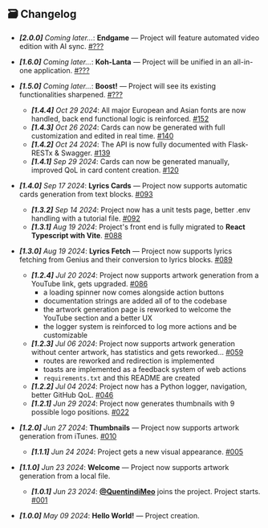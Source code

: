 ## :card_file_box: Changelog

- ***[2.0.0]** Coming later...*: **Endgame** — Project will feature automated video edition with AI sync. [#???](#card_file_box-changelog)

- ***[1.6.0]** Coming later...*: **Koh-Lanta** — Project will be unified in an all-in-one application. [#???](#card_file_box-changelog)

- ***[1.5.0]** Coming later...*: **Boost!** — Project will see its existing functionalities sharpened. [#???](#card_file_box-changelog)

  - ***[1.4.4]** Oct 29 2024*: All major European and Asian fonts are now handled, back end functional logic is reinforced. [#152](https://github.com/Thomas-Fernandes/GTFR-CG/pull/152)
  - ***[1.4.3]** Oct 26 2024*: Cards can now be generated with full customization and edited in real time. [#140](https://github.com/Thomas-Fernandes/GTFR-CG/pull/140)
  - ***[1.4.2]** Oct 24 2024*: The API is now fully documented with Flask-RESTx & Swagger. [#139](https://github.com/Thomas-Fernandes/GTFR-CG/pull/139)
  - ***[1.4.1]** Sep 29 2024*: Cards can now be generated manually, improved QoL in card content creation. [#120](https://github.com/Thomas-Fernandes/GTFR-CG/pull/120)
- ***[1.4.0]** Sep 17 2024*: **Lyrics Cards** — Project now supports automatic cards generation from text blocks. [#093](https://github.com/Thomas-Fernandes/GTFR-CG/pull/93)

  - ***[1.3.2]** Sep 14 2024*: Project now has a unit tests page, better .env handling with a tutorial file. [#092](https://github.com/Thomas-Fernandes/GTFR-CG/pull/92)
  - ***[1.3.1]** Aug 19 2024*: Project's front end is fully migrated to **React Typescript with Vite**. [#088](https://github.com/Thomas-Fernandes/GTFR-CG/pull/88)
- ***[1.3.0]** Aug 19 2024*: **Lyrics Fetch** — Project now supports lyrics fetching from Genius and their conversion to lyrics blocks. [#089](https://github.com/Thomas-Fernandes/GTFR-CG/pull/89)

  - ***[1.2.4]** Jul 20 2024*: Project now supports artwork generation from a YouTube link, gets upgraded. [#086](https://github.com/Thomas-Fernandes/GTFR-CG/pull/86)
    - a loading spinner now comes alongside action buttons
    - documentation strings are added all of to the codebase
    - the artwork generation page is reworked to welcome the YouTube section and a better UX
    - the logger system is reinforced to log more actions and be customizable
  - ***[1.2.3]** Jul 06 2024*: Project now supports artwork generation without center artwork, has statistics and gets reworked... [#059](https://github.com/Thomas-Fernandes/GTFR/pull/59)
    - routes are reworked and redirection is implemented
    - toasts are implemented as a feedback system of web actions
    - `requirements.txt` and this README are created
  - ***[1.2.2]** Jul 04 2024*: Project now has a Python logger, navigation, better GitHub QoL. [#046](https://github.com/Thomas-Fernandes/GTFR/pull/46)
  - ***[1.2.1]** Jun 29 2024*: Project now generates thumbnails with 9 possible logo positions. [#022](https://github.com/Thomas-Fernandes/GTFR/pull/22)
- ***[1.2.0]** Jun 27 2024*: **Thumbnails** — Project now supports artwork generation from iTunes. [#010](https://github.com/Thomas-Fernandes/GTFR/pull/10)

  - ***[1.1.1]** Jun 24 2024*: Project gets a new visual appearance. [#005](https://github.com/Thomas-Fernandes/GTFR/pull/5)
- ***[1.1.0]** Jun 23 2024*: **Welcome** — Project now supports artwork generation from a local file.

  - ***[1.0.1]** Jun 23 2024*: [**@QuentindiMeo**](https://github.com/QuentindiMeo) joins the project. Project starts. [#001](https://github.com/Thomas-Fernandes/GTFR/pull/1)
- ***[1.0.0]** May 09 2024*: **Hello World!** — Project creation.
